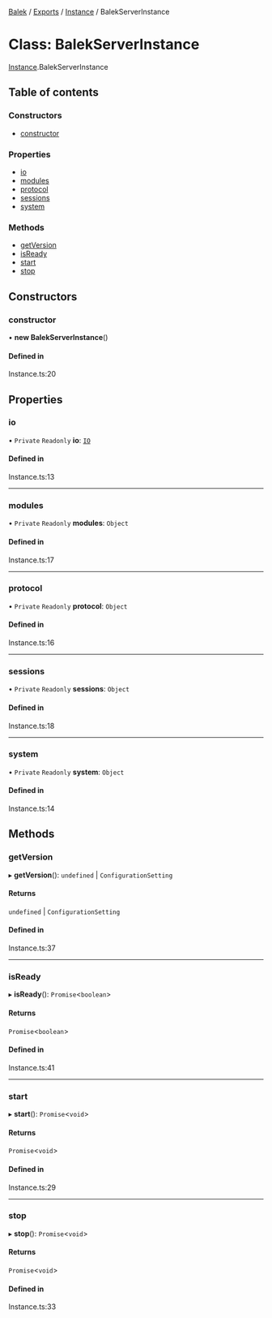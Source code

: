 [Balek](../README.md) / [Exports](../modules.md) / [Instance](../modules/Instance.md) / BalekServerInstance

# Class: BalekServerInstance

[Instance](../modules/Instance.md).BalekServerInstance

## Table of contents

### Constructors

- [constructor](Instance.BalekServerInstance.md#constructor)

### Properties

- [io](Instance.BalekServerInstance.md#io)
- [modules](Instance.BalekServerInstance.md#modules)
- [protocol](Instance.BalekServerInstance.md#protocol)
- [sessions](Instance.BalekServerInstance.md#sessions)
- [system](Instance.BalekServerInstance.md#system)

### Methods

- [getVersion](Instance.BalekServerInstance.md#getversion)
- [isReady](Instance.BalekServerInstance.md#isready)
- [start](Instance.BalekServerInstance.md#start)
- [stop](Instance.BalekServerInstance.md#stop)

## Constructors

### constructor

• **new BalekServerInstance**()

#### Defined in

Instance.ts:20

## Properties

### io

• `Private` `Readonly` **io**: [`IO`](IO.IO.md)

#### Defined in

Instance.ts:13

___

### modules

• `Private` `Readonly` **modules**: `Object`

#### Defined in

Instance.ts:17

___

### protocol

• `Private` `Readonly` **protocol**: `Object`

#### Defined in

Instance.ts:16

___

### sessions

• `Private` `Readonly` **sessions**: `Object`

#### Defined in

Instance.ts:18

___

### system

• `Private` `Readonly` **system**: `Object`

#### Defined in

Instance.ts:14

## Methods

### getVersion

▸ **getVersion**(): `undefined` \| `ConfigurationSetting`

#### Returns

`undefined` \| `ConfigurationSetting`

#### Defined in

Instance.ts:37

___

### isReady

▸ **isReady**(): `Promise`<`boolean`\>

#### Returns

`Promise`<`boolean`\>

#### Defined in

Instance.ts:41

___

### start

▸ **start**(): `Promise`<`void`\>

#### Returns

`Promise`<`void`\>

#### Defined in

Instance.ts:29

___

### stop

▸ **stop**(): `Promise`<`void`\>

#### Returns

`Promise`<`void`\>

#### Defined in

Instance.ts:33
